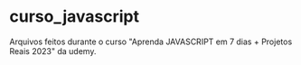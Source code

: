 # curso_javascript
Arquivos feitos durante o curso "Aprenda JAVASCRIPT em 7 dias + Projetos Reais 2023" da udemy. 

